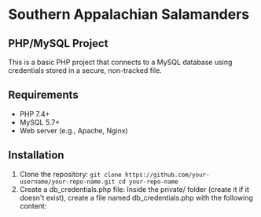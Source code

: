 # Southern Appalachian Salamanders
## PHP/MySQL Project

This is a basic PHP project that connects to a MySQL database using credentials stored in a secure, non-tracked file.

## Requirements

- PHP 7.4+
- MySQL 5.7+
- Web server (e.g., Apache, Nginx)

## Installation

1. Clone the repository:
`git clone https://github.com/your-username/your-repo-name.git
cd your-repo-name`
2. Create a db_credentials.php file:
Inside the private/ folder (create it if it doesn't exist), create a file named
db_credentials.php with the following content:
<?php define("DBSERVER", ""); define("DBUSER", ""); define("DBPASS", "");
define("DBNAME", "");
Fill in the appropriate values for your MySQL setup.
3. Protect your credentials:
Make sure db_credentials.php is listed in your .gitignore file so it is not
committed to version control:
PHP/MySQL Project
Requirements
Installation
'/private/db_credentials.php`
